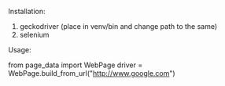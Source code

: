 Installation:

1. geckodriver (place in venv/bin and change path to the same)
2. selenium

Usage:

from page_data import WebPage
driver = WebPage.build_from_url("http://www.google.com")